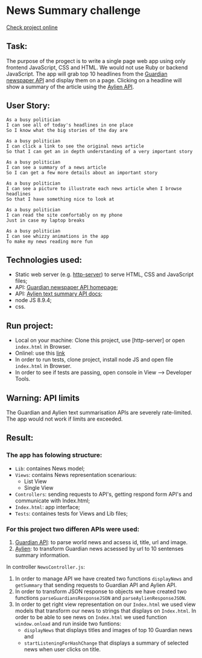 News Summary challenge
=================

[Check project online](http://guardians_news_summary_challenge.surge.sh/)

Task:
-------
The purpose of the progect is to write a single page web app using only frontend JavaScript, CSS and HTML. We would not use Ruby or backend JavaScript.
The app will grab top 10 headlines from the [Guardian newspaper API](http://open-platform.theguardian.com/documentation/) and display them on a page.  Clicking on a headline will show a summary of the article using the [Aylien API](https://docs.aylien.com/textapi/#getting-started).

User Story:
-------

```
As a busy politician
I can see all of today's headlines in one place
So I know what the big stories of the day are
```

```
As a busy politician
I can click a link to see the original news article
So that I can get an in depth understanding of a very important story
```

```
As a busy politician
I can see a summary of a news article
So I can get a few more details about an important story
```

```
As a busy politician
I can see a picture to illustrate each news article when I browse headlines
So that I have something nice to look at
```

```
As a busy politician
I can read the site comfortably on my phone
Just in case my laptop breaks
```

```
As a busy politician
I can see whizzy animations in the app
To make my news reading more fun
```

Technologies used:
-----
* Static web server (e.g. [http-server](https://www.npmjs.com/package/http-server)) to serve HTML, CSS and JavaScript files;
* API: [Guardian newspaper API homepage](http://open-platform.theguardian.com/documentation/);
* API: [Aylien text summary API docs](http://docs.aylien.com/docs/summarize);
* node JS 8.9.4;
* css.

Run project:
-----
* Local on your machine: Clone this project, use [http-server] or open ```index.html``` in Browser.
* Onlinel: use this [link](guardians_news_summary_challenge.surge.sh)
* In order to run tests, clone project, install node JS and open file ```index.html``` in Browser.
* In order to see if tests are passing, open console in View --> Developer Tools.

## Warning: API limits
The Guardian and Aylien text summarisation APIs are severely rate-limited. The app would not work if limits are exceeded.

Result:
-------

### The app has folowing structure:
* `Lib`: containes News model;
* `Views`: contains News representation scenarious:
    * List View
    * Single View
* `Controllers`: sending requests to API's, getting respond form API's and communicate with Index.html;
* `Index.html`: app interface;
* `Tests`: containes tests for Views and Lib files;

### For this project two differen APIs were used:
1. [Guardian API](http://open-platform.theguardian.com/documentation/): to parse world news and acsess id, title, url and image.
2. [Aylien](http://open-platform.theguardian.com/documentation/): to transform Guardian news acsessed by url to 10 sentenses summary information.

In controller `NewsController.js`:
1. In order to manage API we have created two functions `displayNews` and `getSummary` that sending requests to Guardian API and Aylien API.
1. In order to transform JSON response to objects we have created two functions `parseGuardiansResponseJSON` and `parseAylienResponseJSON`.
1. In order to get right view representation on our `Index.html` we used view models that transform our news to strings that displays on `Index.html`.
In order to be able to see news on `Index.html` we used function `window.onload` and run inside two funtions:
    * `displayNews` that displays titles and images of top 10 Guardian news and
    * `startListeningForHashChange` that displays a summary of selected news when user clicks on title.


